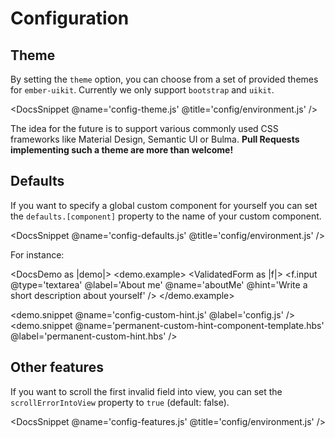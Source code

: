 # Configuration

## Theme

By setting the `theme` option, you can choose from a set of provided themes
for `ember-uikit`. Currently we only support `bootstrap` and `uikit`.

<DocsSnippet @name='config-theme.js' @title='config/environment.js' />

The idea for the future is to support various commonly used CSS frameworks
like Material Design, Semantic UI or Bulma. **Pull Requests implementing such a theme
are more than welcome!**

## Defaults

If you want to specify a global custom component for yourself you can set the
`defaults.[component]` property to the name of your custom component.

<DocsSnippet @name='config-defaults.js' @title='config/environment.js' />

For instance:

<!-- prettier-ignore-start -->
<DocsDemo as |demo|>
  <demo.example>
    <ValidatedForm as |f|>
      <f.input @type='textarea' @label='About me' @name='aboutMe' @hint='Write a short description about yourself' />
    </ValidatedForm>
  </demo.example>

  <demo.snippet @name='config-custom-hint.js' @label='config.js' />
  <demo.snippet @name='permanent-custom-hint-component-template.hbs' @label='permanent-custom-hint.hbs' />
</DocsDemo>
<!-- prettier-ignore-end -->

## Other features

If you want to scroll the first invalid field into view, you can set the
`scrollErrorIntoView` property to `true` (default: false).

<DocsSnippet @name='config-features.js' @title='config/environment.js' />

